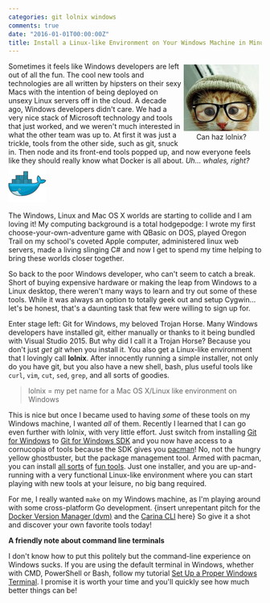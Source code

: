 ```yaml
---
categories: git lolnix windows
comments: true
date: "2016-01-01T00:00:00Z"
title: Install a Linux-like Environment on Your Windows Machine in Minutes
---
```


<figure style="text-align: center; float: right; margin: 5px">
  <img src="/images/stealth-lolnix/hipster-kitty.jpg" />
  <figcaption>Can haz lolnix?</figcaption>
</figure>

Sometimes it feels like Windows developers are left out of all the fun. The cool new tools and
technologies are all written by hipsters on their sexy Macs
with the intention of being deployed on unsexy Linux servers off in the cloud.
A decade ago, Windows developers didn't care. We had a very nice stack of Microsoft technology
and tools that just worked, and we weren't much interested in what the other team was up to.
At first it was just a trickle, tools from the other side, such as
git, snuck in. Then node and its front-end tools popped up,
and now everyone feels like they should really know what
Docker is all about. _Uh... whales, right?_ <img src="/images/stealth-lolnix/docker.png" alt="docker docker docker mushroom!" class="emoji" />

The Windows, Linux and Mac OS X worlds are starting to collide and I am loving it!
My computing background is a total hodgepodge:
I wrote my first choose-your-own-adventure game with QBasic on DOS,
played Oregon Trail on my school's coveted Apple computer, administered linux web servers,
made a living slinging C# and now I get to spend my time helping to bring these worlds
closer together.

So back to the poor Windows developer, who can't seem to catch a break. Short of
buying expensive hardware or making the leap from Windows to a Linux desktop,
there weren't many ways to learn and try out some of these tools. While it
was always an option to totally geek out and setup Cygwin... let's be honest, that's
a daunting task that few were willing to sign up for.

Enter stage left: Git for Windows, my beloved Trojan Horse. Many Windows developers
have installed git, either manually or thanks to it being bundled with Visual Studio 2015.
But why did I call it a Trojan Horse? Because you don't just _get git_ when you install it.
You also get a Linux-like environment that I lovingly call **lolnix**. After innocently running a simple installer,
not only do you have git, but you also have a new shell, bash, plus useful tools like
`curl`, `vim`, `cut`, `sed`, `grep`, and all sorts of goodies.

> lolnix = my pet name for a Mac OS X/Linux like environment on Windows

This is nice but once I became used to having _some_ of these tools
on my Windows machine, I wanted _all_ of them. Recently I learned that I can go
even further with lolnix, with very little effort. Just switch
from installing [Git for Windows][win-git] to [Git for Windows SDK][win-git-sdk] and you now have access
to a cornucopia of tools because the SDK gives you [pacman][pacman]! No, not the hungry yellow
ghostbuster, but the package management tool. Armed with pacman, you can install
[all sorts][msys2-packages] of [fun tools][mingw-packages]. Just one installer,
and you are up-and-running with a very functional Linux-like environment where
you can start playing with new tools at your leisure, no big bang required.

For me, I really wanted `make` on my Windows machine, as I'm playing around
with some cross-platform Go development. {insert unrepentant pitch for the [Docker Version Manager (dvm)][dvm] and
the [Carina CLI][carina-cli] here} So give it a shot and discover your own favorite tools today!

**A friendly note about command line terminals**

I don't know how to put this politely but the command-line experience on Windows sucks.
If you are using the default terminal in Windows, whether with CMD, PowerShell or Bash,
follow my tutorial [Set Up a Proper Windows Terminal][proper-terminal].
I promise it is worth your time and you'll quickly see how much better things can be!

[win-git]: https://git-for-windows.github.io/
[win-git-sdk]: http://git-for-windows.github.io/#download-sdk
[pacman]: https://wiki.archlinux.org/index.php/Pacman#Installing_specific_packages
[msys2-packages]: https://github.com/git-for-windows/MSYS2-packages
[mingw-packages]: https://github.com/git-for-windows/MINGW-packages
[proper-terminal]: /blog/2016/01/a-proper-windows-terminal/
[dvm]: https://getcarina.com/docs/tutorials/docker-version-manager/
[carina-cli]: https://getcarina.com/docs/getting-started/getting-started-carina-cli/
